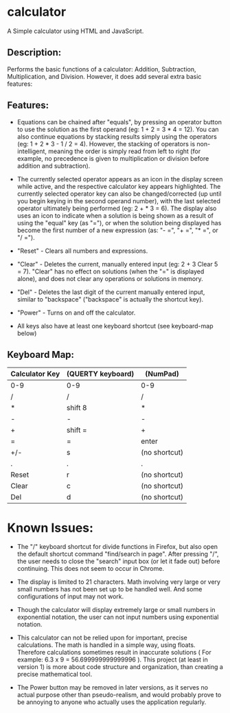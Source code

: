 # calculator

A Simple calculator using HTML and JavaScript.

## Description:

Performs the basic functions of a calculator: Addition, Subtraction, Multiplication, and Division.  However, it does add several extra basic features:

## Features:


* Equations can be chained after "equals", by pressing an operator button to use the solution as the first operand (eg: 1 + 2 = 3 \* 4 = 12).  You can also continue equations by stacking results simply using the operators (eg: 1 + 2 \* 3 - 1 / 2 = 4).  However, the stacking of operators is non-intelligent, meaning the order is simply read from left to right (for example, no precedence is given to multiplication or division before addition and subtraction).

* The currently selected operator appears as an icon in the display screen while active, and the respective calculator key appears highlighted.  The currently selected operator key can also be changed/corrected (up until you begin keying in the second operand number), with the last selected operator ultimately being performed (eg: 2 + \* 3 = 6). The display also uses an icon to indicate when a solution is being shown as a result of using the "equal" key (as "="), or when the solution being displayed has become the first number of a new expression (as: "- =", "+ =", "\* =", or "/ =").

* "Reset" - Clears all numbers and expressions.

* "Clear" - Deletes the current, manually entered input (eg: 2 + 3 Clear 5 = 7). "Clear" has no effect on solutions (when the "=" is displayed alone), and does not clear any operations or solutions in memory.

* "Del" - Deletes the last digit of the current manually entered input, similar to "backspace" ("backspace" is actually the shortcut key).

* "Power" - Turns on and off the calculator.

* All keys also have at least one keyboard shortcut (see keyboard-map below)  


## Keyboard Map:

| Calculator Key    | (QUERTY keyboard) | (NumPad)          |
|-------------------|-------------------|-------------------|
| 0-9               | 0-9               | 0-9               |
| /                 | /                 | /                 |
| *                 | shift 8           | *                 |
| -                 | -                 | -                 |
| +                 | shift =           | +                 |
| =                 | =                 | enter             |
| +/-               | s                 | (no shortcut)     |
| .                 | .                 | .                 |
| Reset             | r                 | (no shortcut)     |
| Clear             | c                 | (no shortcut)     |
| Del               | d                 | (no shortcut)     |


# Known Issues:

* The "/" keyboard shortcut for divide functions in Firefox, but also open the default shortcut command "find/search in page".  After pressing "/", the user needs to close the "search" input box (or let it fade out) before continuing.  This does not seem to occur in Chrome.

* The display is limited to 21 characters.  Math involving very large or very small numbers has not been set up to be handled well.  And some configurations of input may not work.  

* Though the calculator will display extremely large or small numbers in exponential notation, the user can not input numbers using exponential notation.  

* This calculator can not be relied upon for important, precise calculations.  The math is handled in a simple way, using floats. Therefore calculations sometimes result in inaccurate solutions ( For example: 6.3 x 9 = 56.699999999999996 ).  This project (at least in version 1) is more about code structure and organization, than creating a precise mathematical tool.

* The Power button may be removed in later versions, as it serves no actual purpose other than pseudo-realism, and would probably prove to be annoying to anyone who actually uses the application regularly.
